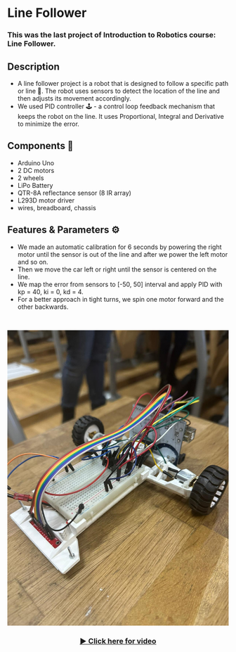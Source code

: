 # Line Follower 

### This was the last project of Introduction to Robotics course: Line Follower.

## Description 
 - A line follower project is a robot that is designed to follow a specific path or line 🚗. The robot uses sensors to detect the location of the line and then adjusts its movement accordingly. 
 - We used PID controller 🕹️ - a control loop feedback mechanism that keeps the robot on the line. It uses Proportional, Integral and Derivative to minimize the error. 

## Components 📌
 - Arduino Uno
 - 2 DC motors
 - 2 wheels
 - LiPo Battery
 - QTR-8A reflectance sensor (8 IR array)
 - L293D motor driver
 - wires, breadboard, chassis

 ## Features & Parameters ⚙️
 - We made an automatic calibration for 6 seconds by powering the right motor until the sensor is out of the line and after we power the left motor and so on.
 - Then we move the car left or right until the sensor is centered on the line.
 - We map the error from sensors to [-50, 50] interval and apply PID with kp = 40, ki = 0, kd = 4. 
 - For a better approach in tight turns, we spin one motor forward and the other backwards.

<br>

 ![Line Follower image](LineFollower.jpeg)

 <div align="center">
  <h3>
    <a href="https://youtu.be/RLEqACWAsrI">
      ▶️ Click here for video
    </a>
  </h3>
</div>
